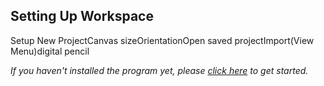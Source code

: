 ## __Setting Up Workspace__ ##
Setup New ProjectCanvas sizeOrientationOpen saved projectImport(View Menu)digital pencil

*If you haven't installed the program yet, please [click here](start.md) to get started.*

